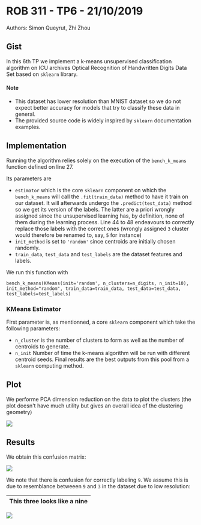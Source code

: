 # ROB 311 - TP6 - 21/10/2019

Authors: Simon Queyrut, Zhi Zhou

## Gist
In this 6th TP we implement a k-means unsupervised classification algorithm on ICU archives 
Optical Recognition of Handwritten Digits Data Set based on `sklearn` library.

#### Note
- This dataset has lower resolution than MNIST dataset so we do not expect better accuracy for models that try to classify these data in general.
- The provided source code is widely inspired by `sklearn` documentation examples.

## Implementation
Running the algorithm relies solely on the execution of the `bench_k_means` function defined on line 27.

Its parameters are 
- `estimator` which is the core `sklearn` component on which the `bench_k_means` will call the `.fit(train_data)` method to have it train on our dataset.
It will afterwards undergo the `.predict(test_data)` method so we get its version of the labels. The latter are a priori wrongly assigned since the unsupervised learning has, by definition, none of them during the learning process. Line 44 to 48 endeavours to correctly replace those labels with the correct ones (wrongly assigned `3` cluster would therefore be renamed to, say, `5` for instance)
- `init_method` is set to `'random'` since centroids are initially chosen randomly.
- `train_data`, `test_data` and `test_labels` are the dataset features and labels.

We run this function with

```bench_k_means(KMeans(init='random', n_clusters=n_digits, n_init=10), init_method="random", train_data=train_data, test_data=test_data, test_labels=test_labels)```

### KMeans Estimator
First parameter is, as mentionned, a core `sklearn` component which take the following parameters:
- `n_cluster` is the number of clusters to form as well as the number of centroids to generate.
- `n_init` Number of time the k-means algorithm will be run with different centroid seeds. Final results are the best outputs from this pool from a `sklearn` computing method.

## Plot
We performe PCA dimension reduction on the data to plot the clusters (the plot doesn't have much utility but gives an overall idea of the clustering geometry)


![](https://markdown.data-ensta.fr/uploads/upload_1abd2da3e185cd4eb961bcedb199424a.png)
     
## Results    

We obtain this confusion matrix:

![](https://markdown.data-ensta.fr/uploads/upload_192ec8ad06a0026d01132ef990827263.png)

We note that there is confusion for correctly labeling `9`. We assume this is due to resemblance betweeen `9` and `3` in the dataset due to low resolution:

This three looks like a nine |
:----:|
![](https://markdown.data-ensta.fr/uploads/upload_5298474b549389c18c5a6028eb7b9343.png)
